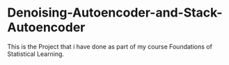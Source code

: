 # Denoising-Autoencoder-and-Stack-Autoencoder
This is the Project that i have done as part of my course Foundations of Statistical Learning.
